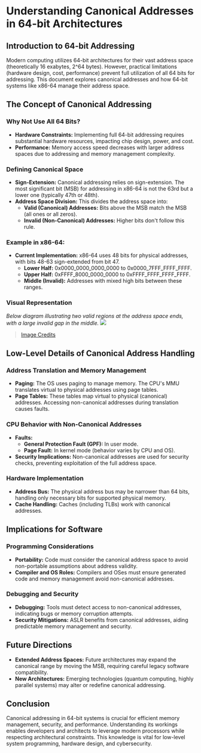 # Understanding Canonical Addresses in 64-bit Architectures

## Introduction to 64-bit Addressing

Modern computing utilizes 64-bit architectures for their vast address space (theoretically 16 exabytes, 2^64 bytes). However, practical limitations (hardware design, cost, performance) prevent full utilization of all 64 bits for addressing. This document explores canonical addresses and how 64-bit systems like x86-64 manage their address space.

## The Concept of Canonical Addressing

### Why Not Use All 64 Bits?

* **Hardware Constraints:** Implementing full 64-bit addressing requires substantial hardware resources, impacting chip design, power, and cost.
* **Performance:** Memory access speed decreases with larger address spaces due to addressing and memory management complexity.

### Defining Canonical Space

* **Sign-Extension:** Canonical addressing relies on sign-extension. The most significant bit (MSB) for addressing in x86-64 is not the 63rd but a lower one (typically 47th or 48th).
* **Address Space Division:** This divides the address space into:
    * **Valid (Canonical) Addresses:** Bits above the MSB match the MSB (all ones or all zeros).
    * **Invalid (Non-Canonical) Addresses:** Higher bits don't follow this rule.

### Example in x86-64:

* **Current Implementation:** x86-64 uses 48 bits for physical addresses, with bits 48-63 sign-extended from bit 47.
    * **Lower Half:** 0x0000_0000_0000_0000 to 0x0000_7FFF_FFFF_FFFF.
    * **Upper Half:** 0xFFFF_8000_0000_0000 to 0xFFFF_FFFF_FFFF_FFFF.
    * **Middle (Invalid):** Addresses with mixed high bits between these ranges.

### Visual Representation

*Below diagram illustrating two valid regions at the address space ends, with a large invalid gap in the middle.*
![](https://bottomupcs.com/chapter05/figures/canonical.svg)
> [Image Credits](https://bottomupcs.com/ch06s02.html#canonical_address)
## Low-Level Details of Canonical Address Handling

### Address Translation and Memory Management

* **Paging:** The OS uses paging to manage memory. The CPU's MMU translates virtual to physical addresses using page tables.
* **Page Tables:** These tables map virtual to physical (canonical) addresses. Accessing non-canonical addresses during translation causes faults.

### CPU Behavior with Non-Canonical Addresses

* **Faults:**
    * **General Protection Fault (GPF):** In user mode.
    * **Page Fault:** In kernel mode (behavior varies by CPU and OS).
* **Security Implications:** Non-canonical addresses are used for security checks, preventing exploitation of the full address space.

### Hardware Implementation

* **Address Bus:** The physical address bus may be narrower than 64 bits, handling only necessary bits for supported physical memory.
* **Cache Handling:** Caches (including TLBs) work with canonical addresses.

## Implications for Software

### Programming Considerations

* **Portability:** Code must consider the canonical address space to avoid non-portable assumptions about address validity.
* **Compiler and OS Roles:** Compilers and OSes must ensure generated code and memory management avoid non-canonical addresses.

### Debugging and Security

* **Debugging:** Tools must detect access to non-canonical addresses, indicating bugs or memory corruption attempts.
* **Security Mitigations:** ASLR benefits from canonical addresses, aiding predictable memory management and security.

## Future Directions

* **Extended Address Spaces:**  Future architectures may expand the canonical range by moving the MSB, requiring careful legacy software compatibility.
* **New Architectures:** Emerging technologies (quantum computing, highly parallel systems) may alter or redefine canonical addressing.

## Conclusion

Canonical addressing in 64-bit systems is crucial for efficient memory management, security, and performance. Understanding its workings enables developers and architects to leverage modern processors while respecting architectural constraints. This knowledge is vital for low-level system programming, hardware design, and cybersecurity.
